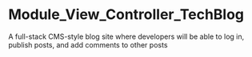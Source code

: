 # Module_View_Controller_TechBlog
A full-stack CMS-style blog site where developers will be able to log in, publish posts, and add comments to other posts
